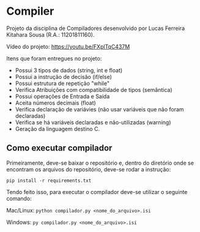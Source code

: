# Compiler

Projeto da disciplina de Compiladores desenvolvido por Lucas Ferreira Kitahara Sousa (R.A.: 11201811160).

Vídeo do projeto:
https://youtu.be/FXplTqC437M

Itens que foram entregues no projeto:
- Possui 3 tipos de dados (string, int e float) 	
- Possui a instrução de decisão (if/else)	
- Possui estrutura de repetição	"while"
- Verifica Atribuições com compatibilidade de tipos (semântica) 	
- Possui operações de Entrada e Saída	
- Aceita números decimais (float)
- Verifica declaração de variávies (não usar variáveis que não foram declaradas)	
- Verifica se há variáveis declaradas e não-utilizadas (warning)	
- Geração da linguagem destino C.


## Como executar compilador
Primeiramente, deve-se baixar o repositório e, dentro do diretório onde se encontram os arquivos do repositório, deve-se rodar a instrução: 

`pip install -r requirements.txt`

Tendo feito isso, para executar o compilador deve-se utilizar o seguinte comando:

 Mac/Linux: `python compilador.py <nome_do_arquivo>.isi`
 
 Windows:   `py compilador.py <nome_do_arquivo>.isi`
